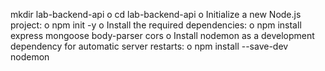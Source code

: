 mkdir lab-backend-api
o cd lab-backend-api
o Initialize a new Node.js project:
o npm init -y
o Install the required dependencies:
o npm install express mongoose body-parser cors
o Install nodemon as a development dependency for automatic server restarts:
o npm install --save-dev nodemon

